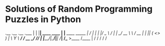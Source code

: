 # Solutions of Random Programming Puzzles in Python


.__  .__              .__                       .___
|  | |__| ____   ____ |  |__   ____ _____     __| _/
|  | |  |/  _ \ /    \|  |  \_/ __ \\__  \   / __ | 
|  |_|  (  <_> )   |  \   Y  \  ___/ / __ \_/ /_/ | 
|____/__|\____/|___|  /___|  /\___  >____  /\____ | 
                    \/     \/     \/     \/      \/ 

